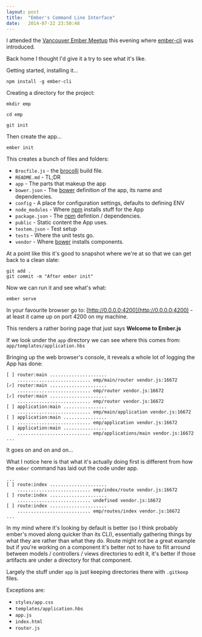```yaml
---
layout: post
title:  "Ember's Command Line Interface"
date:   2014-07-22 23:50:48
---
```


I attended the [Vancouver Ember Meetup](http://www.meetup.com/Vancouver-Ember-js/) this evening where
[ember-cli](https://github.com/stefanpenner/ember-cli) was introduced.

Back home I thought I'd give it a try to see what it's like.

Getting started, installing it...

`npm install -g ember-cli`

Creating a directory for the project:

`mkdir emp`

`cd emp`

`git init`

Then create the app...

`ember init`

This creates a bunch of files and folders:

* `Brocfile.js` - the [brocolli](https://github.com/broccolijs/broccoli) build file.
* `README.md` - TL;DR
* `app` - The parts that makeup the app
* `bower.json` - The [bower](http://bower.io) definition of the app, its name and dependencies.
* `config` - A place for configuration settings, defaults to defining ENV
* `node_modules` - Where [npm](https://www.npmjs.org/) installs stuff for the App
* `package.json` - The [npm](https://www.npmjs.org/) defintion / dependencies.
* `public` - Static content the App uses.
* `testem.json` - Test setup
* `tests` - Where the unit tests go.
* `vendor` - Where [bower](http://bower.io) installs components.

At a point like this it's good to snapshot where we're at so that we can get back to a clean slate:

```
git add .
git commit -m "After ember init"
```

Now we can run it and see what's what:

`ember serve`

In your favourite browser go to: [http://0.0.0.0:4200](http://0.0.0.0:4200) - at least it came up on port 4200 on my machine.

This renders a rather boring page that just says **Welcome to Ember.js**

If we look under the `app` directory we can see where this comes from:
`app/templates/application.hbs` 

Bringing up the web browser's console, it reveals a whole lot of logging the App has done:

```
[ ] router:main .....................
    ........................... emp/main/router vendor.js:16672
[✓] router:main .....................
    ........................... emp/router vendor.js:16672
[✓] router:main .....................
    ........................... emp/router vendor.js:16672
[ ] application:main ................
    ........................... emp/main/application vendor.js:16672
[ ] application:main ................
    ........................... emp/application vendor.js:16672
[ ] application:main ................
    ........................... emp/applications/main vendor.js:16672
...
```

    
It goes on and on and on...

What I notice here is that what it's actually doing first is different from how the `ember` command has laid out the code under app.

```
...
[ ] route:index .....................
    ........................... emp/index/route vendor.js:16672
[ ] route:index .....................
    ........................... undefined vendor.js:16672
[ ] route:index .....................
    ........................... emp/routes/index vendor.js:16672
...
```

In my mind where it's looking by default is better (so I think probably ember's moved along quicker than its CLI), essentially gathering things by what they are rather than what they do. Route might not be a great example but if you're working on a component it's better not to have to flit arround between models / controllers / views directories to edit it, it's better if those artifacts are under a directory for that component.

Largely the stuff under `app` is just keeping directories there with `.gitkeep` files. 

Exceptions are:

* `styles/app.css`
* `templates/application.hbs`
* `app.js`
* `index.html`
* `router.js`